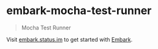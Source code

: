 embark-mocha-test-runner
========================

> Mocha Test Runner

Visit [embark.status.im](https://embark.status.im/) to get started with
[Embark](https://github.com/embark-framework/embark).
